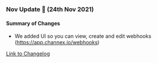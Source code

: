 ### Nov Update 🚀 (24th Nov 2021)

#### Summary of Changes
- We added UI so you can view, create and edit webhooks (https://app.channex.io/webhooks)

[Link to Changelog](https://docs.channex.io/changelog)

